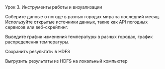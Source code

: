 Урок 3. Инструменты работы и визуализации

Соберите данные о погоде в разных городах мира за последний месяц. Используйте открытые источники данных, такие как API погодных сервисов или веб-скрейпинг.

Выведите график изменения температуры в разных городах, график распределения температуры.

Сохранить результаты в HDFS

Выгрузить результаты из HDFS на локальный компьютер

